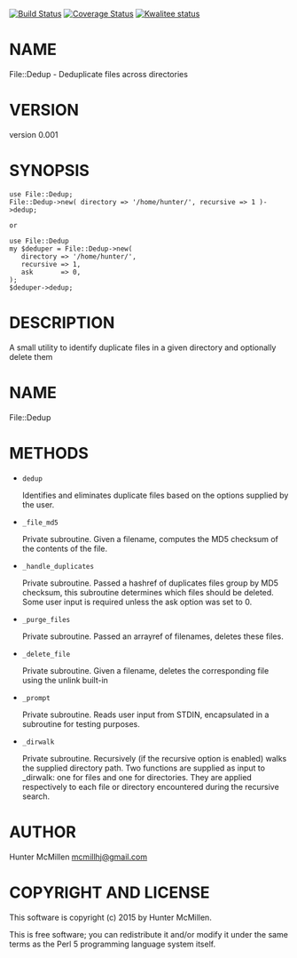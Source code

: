 [![Build Status](https://travis-ci.org/mcmillhj/file-dedup.svg?branch=master)](https://travis-ci.org/mcmillhj/file-dedup)
[![Coverage Status](https://coveralls.io/repos/mcmillhj/file-dedup/badge.png?branch=master)](https://coveralls.io/r/mcmillhj/file-dedup?branch=master)
[![Kwalitee status](http://cpants.cpanauthors.org/dist/File-Dedup.png)](http://cpants.charsbar.org/dist/overview/File-Dedup)

# NAME

File::Dedup - Deduplicate files across directories

# VERSION

version 0.001

# SYNOPSIS

    use File::Dedup;
    File::Dedup->new( directory => '/home/hunter/', recursive => 1 )->dedup;

    or 

    use File::Dedup
    my $deduper = File::Dedup->new( 
       directory => '/home/hunter/', 
       recursive => 1, 
       ask       => 0,
    );
    $deduper->dedup;

# DESCRIPTION

A small utility to identify duplicate files in a given directory and optionally delete them

# NAME 

File::Dedup

# METHODS

- `dedup`

    Identifies and eliminates duplicate files based on the options supplied by the user. 

- `_file_md5`

    Private subroutine. Given a filename, computes the MD5 checksum of the contents of the file.

- `_handle_duplicates`

    Private subroutine. Passed a hashref of duplicates files group by MD5 checksum, this subroutine determines which files should be deleted. Some user input is required unless the ask option was set to 0.

- `_purge_files`

    Private subroutine. Passed an arrayref of filenames, deletes these files.

- `_delete_file`

    Private subroutine. Given a filename, deletes the corresponding file using the unlink built-in

- `_prompt`

    Private subroutine. Reads user input from STDIN, encapsulated in a subroutine for testing purposes.

- `_dirwalk`

    Private subroutine. Recursively (if the recursive option is enabled) walks the supplied directory path. Two functions are supplied as input to \_dirwalk: one for files and one for directories. They are applied respectively to each file or directory encountered during the recursive search.

# AUTHOR

Hunter McMillen <mcmillhj@gmail.com>

# COPYRIGHT AND LICENSE

This software is copyright (c) 2015 by Hunter McMillen.

This is free software; you can redistribute it and/or modify it under
the same terms as the Perl 5 programming language system itself.
